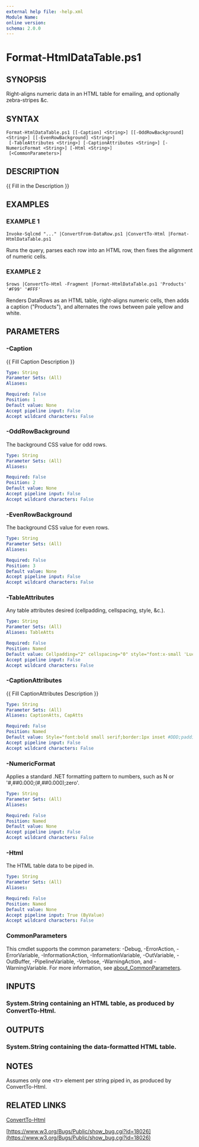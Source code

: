 ```yaml
---
external help file: -help.xml
Module Name:
online version:
schema: 2.0.0
---
```


# Format-HtmlDataTable.ps1

## SYNOPSIS
Right-aligns numeric data in an HTML table for emailing, and optionally zebra-stripes &c.

## SYNTAX

```
Format-HtmlDataTable.ps1 [[-Caption] <String>] [[-OddRowBackground] <String>] [[-EvenRowBackground] <String>]
 [-TableAttributes <String>] [-CaptionAttributes <String>] [-NumericFormat <String>] [-Html <String>]
 [<CommonParameters>]
```

## DESCRIPTION
{{ Fill in the Description }}

## EXAMPLES

### EXAMPLE 1
```
Invoke-Sqlcmd "..." |ConvertFrom-DataRow.ps1 |ConvertTo-Html |Format-HtmlDataTable.ps1
```

Runs the query, parses each row into an HTML row, then fixes the alignment of numeric cells.

### EXAMPLE 2
```
$rows |ConvertTo-Html -Fragment |Format-HtmlDataTable.ps1 'Products' '#F99' '#FFF'
```

Renders DataRows as an HTML table, right-aligns numeric cells, then adds a caption ("Products"),
and alternates the rows between pale yellow and white.

## PARAMETERS

### -Caption
{{ Fill Caption Description }}

```yaml
Type: String
Parameter Sets: (All)
Aliases:

Required: False
Position: 1
Default value: None
Accept pipeline input: False
Accept wildcard characters: False
```

### -OddRowBackground
The background CSS value for odd rows.

```yaml
Type: String
Parameter Sets: (All)
Aliases:

Required: False
Position: 2
Default value: None
Accept pipeline input: False
Accept wildcard characters: False
```

### -EvenRowBackground
The background CSS value for even rows.

```yaml
Type: String
Parameter Sets: (All)
Aliases:

Required: False
Position: 3
Default value: None
Accept pipeline input: False
Accept wildcard characters: False
```

### -TableAttributes
Any table attributes desired (cellpadding, cellspacing, style, &c.).

```yaml
Type: String
Parameter Sets: (All)
Aliases: TableAtts

Required: False
Position: Named
Default value: Cellpadding="2" cellspacing="0" style="font:x-small 'Lucida Console',monospace"
Accept pipeline input: False
Accept wildcard characters: False
```

### -CaptionAttributes
{{ Fill CaptionAttributes Description }}

```yaml
Type: String
Parameter Sets: (All)
Aliases: CaptionAtts, CapAtts

Required: False
Position: Named
Default value: Style="font:bold small serif;border:1px inset #DDD;padding:1ex 0;background:#FFF"
Accept pipeline input: False
Accept wildcard characters: False
```

### -NumericFormat
Applies a standard .NET formatting pattern to numbers, such as N or '#,##0.000;(#,##0.000);zero'.

```yaml
Type: String
Parameter Sets: (All)
Aliases:

Required: False
Position: Named
Default value: None
Accept pipeline input: False
Accept wildcard characters: False
```

### -Html
The HTML table data to be piped in.

```yaml
Type: String
Parameter Sets: (All)
Aliases:

Required: False
Position: Named
Default value: None
Accept pipeline input: True (ByValue)
Accept wildcard characters: False
```

### CommonParameters
This cmdlet supports the common parameters: -Debug, -ErrorAction, -ErrorVariable, -InformationAction, -InformationVariable, -OutVariable, -OutBuffer, -PipelineVariable, -Verbose, -WarningAction, and -WarningVariable. For more information, see [about_CommonParameters](http://go.microsoft.com/fwlink/?LinkID=113216).

## INPUTS

### System.String containing an HTML table, as produced by ConvertTo-Html.
## OUTPUTS

### System.String containing the data-formatted HTML table.
## NOTES
Assumes only one \<tr\> element per string piped in, as produced by ConvertTo-Html.

## RELATED LINKS

[ConvertTo-Html]()

[https://www.w3.org/Bugs/Public/show_bug.cgi?id=18026](https://www.w3.org/Bugs/Public/show_bug.cgi?id=18026)

